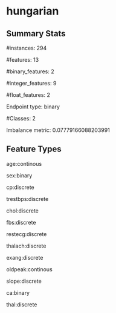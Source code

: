 # hungarian

## Summary Stats

#instances: 294

#features: 13

  #binary_features: 2

  #integer_features: 9

  #float_features: 2

Endpoint type: binary

#Classes: 2

Imbalance metric: 0.07779166088203991

## Feature Types

 age:continous

sex:binary

cp:discrete

trestbps:discrete

chol:discrete

fbs:discrete

restecg:discrete

thalach:discrete

exang:discrete

oldpeak:continous

slope:discrete

ca:binary

thal:discrete

